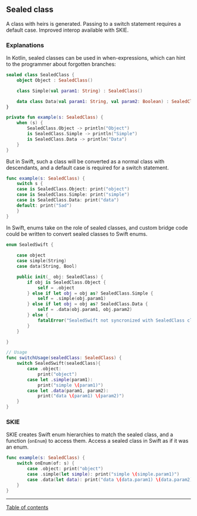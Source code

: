 ## Sealed class

A class with heirs is generated. Passing to a switch statement requires a default case. Improved interop available with SKIE.

### Explanations

In Kotlin, sealed classes can be used in when-expressions, which can hint to the programmer about forgotten branches:

```kotlin
sealed class SealedClass {
    object Object : SealedClass()

    class Simple(val param1: String) : SealedClass()

    data class Data(val param1: String, val param2: Boolean) : SealedClass()
}

private fun example(s: SealedClass) {
    when (s) {
        SealedClass.Object -> println("Object")
        is SealedClass.Simple -> println("Simple")
        is SealedClass.Data -> println("Data")
    }
}
```

But in Swift, such a class will be converted as a normal class with descendants, and a default case is required for a switch statement.

```swift
func example(s: SealedClass) {
    switch s {
    case is SealedClass.Object: print("object")
    case is SealedClass.Simple: print("simple")
    case is SealedClass.Data: print("data")
    default: print("Sad")
    }
}
```

In Swift, enums take on the role of sealed classes, and custom bridge code could be written to convert sealed classes to Swift enums.

```swift
enum SealedSwift {
    
    case object
    case simple(String)
    case data(String, Bool)

    public init(_ obj: SealedClass) {
        if obj is SealedClass.Object {
            self = .object
        } else if let obj = obj as? SealedClass.Simple {
            self = .simple(obj.param1)
        } else if let obj = obj as? SealedClass.Data {
            self = .data(obj.param1, obj.param2)
        } else {
            fatalError("SealedSwift not syncronized with SealedClass class")
        }
    }

}

// Usage
func switchUsage(sealedClass: SealedClass) {
    switch SealedSwift(sealedClass){
        case .object:
            print("object")
        case let .simple(param1):
            print("simple \(param1)")
        case let .data(param1, param2):
            print("data \(param1) \(param2)")
    }
}
```

### SKIE

SKIE creates Swift enum hierarchies to match the sealed class, and a function (`onEnum`) to access them. Access a sealed class in Swift as if it was an enum.

```swift
func example(s: SealedClass) {
    switch onEnum(of: s) {
        case .object: print("object")
        case .simple(let simple): print("simple \(simple.param1)")
        case .data(let data): print("data \(data.param1) \(data.param2)")
    }
}
```

---
[Table of contents](/README.md)